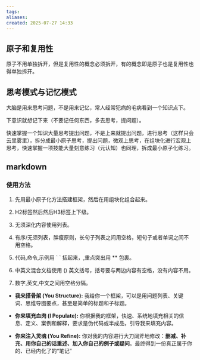 ```yaml
---
tags: 
aliases: 
created: 2025-07-27 14:33
---
```

## 原子和复用性

原子不用单独拆开，但是复用性的概念必须拆开，有的概念即是原子也是复用性也得单独拆开。

## 思考模式与记忆模式

大脑是用来思考问题，不是用来记忆，常人经常犯病的毛病看到一个知识点下。

下意识就想记下来（不要记任何东西，多去思考，提问题）。

快速掌握一个知识大量思考提出问题，不是上来就提出问题，进行思考（这样只会云里雾里），拆分成最小原子思考，提出问题，微观上思考，在组块化进行宏观上思考，快速掌握一项技能大量刻意练习（元认知）也同理，拆成最小原子化练习。



## markdown

### 使用方法

1. 先用最小原子化方法搭建框架，然后在用组块化组合起来。

2. H2标签然后然后H3标签上下级。

3. 无须深化内容使用列表。

4. 有序/无须列表，胖瘦原则，长句子列表之间用空格，短句子或者单词之间不用空格。

5. 代码,命令,示例用 \` \` 括起来，,重点突出用 \*\* 包裹。

6. 中英文混合文档使用 () 英文括号，括号要与两边内容有空格，没有内容不用。

7. 数字,英文,中文之间用空格分隔。


- **我来搭骨架 (You Structure):** 我给你一个框架，可以是用问题列表、关键词、思维导图要点，甚至是简单的标题和子标题。
    
- **你来填充血肉 (I Populate):** 你根据我的框架，快速、系统地填充相关的信息、定义、案例和解释，要求是伪代码或半成品，引导我来填充内容。
    
- **你来注入灵魂 (You Refine):** 你对我的内容进行大刀阔斧地修改：**删减、补充、用你自己的话重述、加入你自己的例子或疑问**。最终得到一份真正属于你的、已经内化了的“笔记”